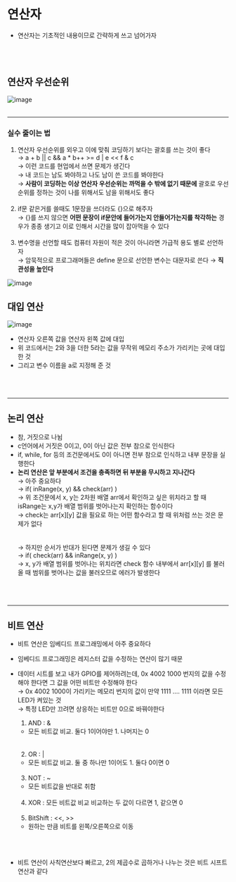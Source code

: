 # 연산자
* 연산자는 기초적인 내용이므로 간략하게 쓰고 넘어가자
<br></br>
<br></br>
## 연산자 우선순위
![image](https://user-images.githubusercontent.com/130421694/235109830-57924c26-189f-40f2-a6b8-0f1fe0d82b7e.png)
<br></br>
___
### 실수 줄이는 법

1. 연산자 우선순위를 외우고 이에 맞춰 코딩하기 보다는 괄호를 쓰는 것이 좋다   
  → a + b || c && a * b++ >= d | e << f & c   
  → 이런 코드를 현업에서 쓰면 문제가 생긴다   
  → 내 코드는 남도 봐야하고 나도 남이 쓴 코드를 봐야한다   
  → __사람이 코딩하는 이상 연산자 우선순위는 까먹을 수 밖에 없기 때문에__ 괄호로 우선순위를 정하는 것이 나를 위해서도 남을 위해서도 좋다
<br></br>
2. if문 같은거를 쓸때도 1문장을 쓰더라도 {}으로 해주자   
  → {}를 쓰지 않으면 __어떤 문장이 if문안에 들어가는지 안들어가는지를 착각하는__ 경우가 종종 생기고 이로 인해서 시간을 많이 잡아먹을 수 있다
<br></br>
3. 변수명을 선언할 때도 컴퓨터 자원이 적은 것이 아니라면 가급적 용도 별로 선언하자   
  → 암묵적으로 프로그래머들은 define 문으로 선언한 변수는 대문자로 쓴다
  → __직관성을 높인다__

![image](https://user-images.githubusercontent.com/130421694/235110012-84521df6-b85d-47fd-8061-1c3a57dd0a33.png)

## 대입 연산
![image](https://user-images.githubusercontent.com/130421694/235111392-bea78497-2354-40a9-9d5c-92fdfb241f0c.png)
* 연산자 오른쪽 값을 연산자 왼쪽 값에 대입
* 위 코드에서는 2와 3을 더한 5라는 값을 무작위 메모리 주소가 가리키는 곳에 대입한 것
* 그리고 변수 이름을 a로 지정해 준 것
<br></br>
<br></br>
___
## 논리 연산
* 참, 거짓으로 나뉨
* c언어에서 거짓은 0이고, 0이 아닌 값은 전부 참으로 인식한다
* if, while, for 등의 조건문에서도 0이 아니면 전부 참으로 인식하고 내부 문장을 실행한다
* __논리 연산은 앞 부분에서 조건을 충족하면 뒤 부분을 무시하고 지나간다__   
  → 아주 중요하다   
  → if( inRange(x, y) && check(arr) )   
  → 위 조건문에서 x, y는 2차원 배열 arr에서 확인하고 싶은 위치라고 할 때 isRange는 x,y가 배열 범위를 벗어나는지 확인하는 함수이다   
  → check는 arr[x][y] 값을 필요로 하는 어떤 함수라고 할 때 위처럼 쓰는 것은 문제가 없다   
  <br></br>
  → 하지만 순서가 반대가 된다면 문제가 생길 수 있다    
  → if( check(arr) && inRange(x, y) )   
  → x, y가 배열 범위를 벗어나는 위치라면 check 함수 내부에서 arr[x][y] 를 불러올 때 범위를 벗어나는 값을 불러오므로 에러가 발생한다
<br></br>
<br></br>
___
## 비트 연산
* 비트 연산은 임베디드 프로그래밍에서 아주 중요하다
* 임베디드 프로그래밍은 레지스터 값을 수정하는 연산이 많기 때문
* 데이터 시트를 보고 내가 GPIO를 제어하려는데, 0x 4002 1000 번지의 값을 수정해야 한다면 그 값을 어떤 비트만 수정해야 한다   
  → 0x 4002 1000이 가리키는 메모리 번지의 값이 만약 1111 .... 1111 이라면 모든 LED가 켜있는 것   
  → 특정 LED만 끄려면 상응하는 비트만 0으로 바꿔야한다
  
  
  1. AND : &
  + 모든 비트값 비교. 둘다 1이어야만 1. 나머지는 0  
  <br></br> 
  2. OR : |
  + 모든 비트값 비교. 둘 중 하나만 1이어도 1. 둘다 0이면 0
  <br></br>
  3. NOT : ~
  + 모든 비트값을 반대로 취함
  <br></br>
  4. XOR : 모든 비트값 비교 비교하는 두 값이 다르면 1, 같으면 0
  <br></br>
  6. BitShift : <<, >>
  + 원하는 만큼 비트를 왼쪽/오른쪽으로 이동

<br></br>
* 비트 연산이 사칙연산보다 빠르고, 2의 제곱수로 곱하거나 나누는 것은 비트 시프트 연산과 같다
  
  
